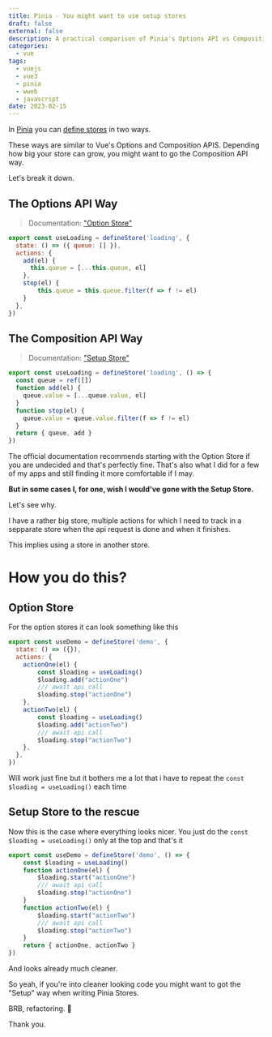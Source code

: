 ```yaml
---
title: Pinia - You might want to use setup stores
draft: false
external: false
description: A practical comparison of Pinia's Options API vs Composition API store patterns, with real-world examples showing how setup stores can lead to cleaner, more maintainable code.
categories:
  - vue
tags:
  - vuejs
  - vue3
  - pinia
  - wweb
  - javascript
date: 2023-02-15
---
```


In [Pinia](https://pinia.vuejs.org/) you can [define stores](https://pinia.vuejs.org/core-concepts/#defining-a-store) in two ways. 


These ways are similar to Vue's Options and Composition APIS. Depending how big your store can grow, you might want to go the Composition API way.

Let's break it down.

## The Options API Way

> Documentation: ["Option Store"](https://pinia.vuejs.org/core-concepts/#option-stores)

```js
export const useLoading = defineStore('loading', {
  state: () => ({ queue: [] }),
  actions: {
    add(el) {
      this.queue = [...this.queue, el]
    },
    stop(el) {
        this.queue = this.queue.filter(f => f != el)
    }
  },
})
```

## The Composition API Way

> Documentation: ["Setup Store"](https://pinia.vuejs.org/core-concepts/#setup-stores)

```js
export const useLoading = defineStore('loading', () => {
  const queue = ref([])
  function add(el) {
    queue.value = [...queue.value, el]
  }
  function stop(el) {
    queue.value = queue.value.filter(f => f != el)
  }
  return { queue, add }
})
```


The official documentation recommends starting  with the Option Store if you are undecided and that's perfectly fine. That's also what I did for a few of my apps and still finding it more comfortable if I may.

**But in some cases I, for one, wish I would've gone with the Setup Store.**

Let's see why.

I have a rather big store, multiple actions for which I need to track in a sepparate store when the api request is done and when it finishes.

This implies using a store in another store.


# How you do this?
## Option Store

For the option stores it can look something like this

```js
export const useDemo = defineStore('demo', {
  state: () => ({}),
  actions: {
    actionOne(el) {
        const $loading = useLoading()
        $loading.add("actionOne")
        /// await api call 
        $loading.stop("actionOne")
    },
    actionTwo(el) {
        const $loading = useLoading()
        $loading.add("actionTwo")
        /// await api call 
        $loading.stop("actionTwo")
    },
  },
})
```

Will work just fine but it bothers me a lot that i have to repeat the `const $loading = useLoading()` each time


## Setup Store to the rescue

Now this is the case where everything looks nicer.
You just do the `const $loading = useLoading()` only at the top and that's it


```js
export const useDemo = defineStore('demo', () => {
    const $loading = useLoading()
    function actionOne(el) {
        $loading.start("actionOne")
        /// await api call 
        $loading.stop("actionOne")
    }
    function actionTwo(el) {
        $loading.start("actionTwo")
        /// await api call 
        $loading.stop("actionTwo")
    }
    return { actionOne, actionTwo }
})
```

And looks already much cleaner.


So yeah, if you're into cleaner looking code you might want to got the "Setup" way when writing Pinia Stores.

BRB, refactoring. 🚀

Thank you.

